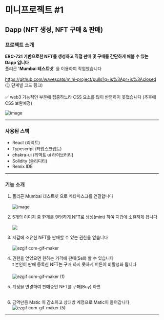 # 미니프로젝트 #1

## Dapp (NFT 생성, NFT 구매 & 판매)

### 프로젝트 소개

**ERC-721 기반으로한 NFT를 생성하고 직접 판매 및 구매를 
간단하게 해볼 수 있는 Dapp 입니다**<br>
폴리곤 **'Mumbai 테스트넷'** 을 이용하여 작업했습니다<br><br>
https://github.com/wavescats/mini-project/pulls?q=is%3Apr+is%3Aclosed
<br>(👆 단계별 코드 링크)

✅ web3 기능적인 부분에 집중하느라 CSS 요소를 많이 반영하지 못했습니다
(추후에 CSS 보완예정)

![image](https://user-images.githubusercontent.com/97342533/174450118-c7eec064-e6f2-4a4f-aff2-4d0d3c97ead7.png)
<br/>

***

### 사용된 스택

- React (리액트)
- Typescript (타입스크립트)
- chakra-ui (리액트 ui 라이브러리)
- Solidity (솔리디티)
- Remix IDE

***

### 기능 소개

1. 폴리곤 Mumbai 테스트넷 으로 메타마스크를 연결합니다<br><br>
![image](https://user-images.githubusercontent.com/97342533/174450690-1829c3fe-2ed1-48de-bc53-8a25680b5325.png)

2. 5개의 이미지 중 한개를 랜덤하게 NFT로 생성(mint) 하여 지갑에 소유하게 됩니다<br><br>
![](https://velog.velcdn.com/images/-__-/post/75bb1ebf-8b9f-4938-9d04-8c9428061f0e/image.gif)

3. 지갑에 소유한 NFT를 판매할 수 있는 권한을 얻습니다<br><br>
![ezgif com-gif-maker](https://user-images.githubusercontent.com/97342533/173223755-df81d544-56a2-47d5-803a-a93ce6bb2f54.gif)

4. 권한을 얻었으면 원하는 가격에 판매(Sell) 할 수 있습니다<br>
❗ 본인이 판매 등록한 NFT는 구매 하지 못하게 버튼이 비활성화 됩니다<br><br>
![ezgif com-gif-maker (1)](https://user-images.githubusercontent.com/97342533/173223903-e97f3c14-6fd2-434e-84c1-b9bc1b9ab42b.gif)
5. 계정을 변경하여 판매중인 NFT를 구매(Buy) 하면<br><br>
6. 금액만큼 Matic 이 감소하고 상대방 계정으로 Matic이 들어갑니다
![ezgif com-gif-maker (5)](https://user-images.githubusercontent.com/97342533/174449819-54f6db8a-cfa4-478d-b394-a3d5ec8f21ff.gif)


***

